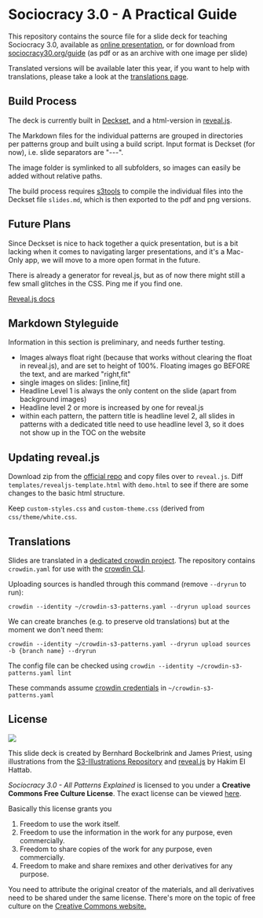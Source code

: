# Sociocracy 3.0 - A Practical Guide

This repository contains the source file for  a slide deck for teaching Sociocracy 3.0, available as [online presentation](http://sociocracy30.org/slides/s3-practical-guide.html), or for download from [sociocracy30.org/guide](http://sociocracy30.org/guide) (as pdf or as an archive with one image per slide)

Translated versions will be available later this year, if you want to help with translations, please take a look at the [translations page](http://sociocracy30.org/translations/).

## Build Process

The deck is currently built in [Deckset](decksetapp.com), and a html-version in [reveal.js](http://lab.hakim.se/reveal-js/#/).

The Markdown files for the individual patterns are grouped in directories per patterns group and built using a build script. Input format is Deckset (for now), i.e. slide separators are "---".

The image folder is symlinked to all subfolders, so images can easily be added without relative paths.

The build process requires [s3tools](https://github.com/S3-working-group/s3-tools) to compile the individual files into the Deckset file `slides.md`, which is then exported to the pdf and png versions. 

## Future Plans

Since Deckset is nice to hack together a quick presentation, but is a bit lacking when it comes to navigating larger presentations, and it's a Mac-Only app, we will move to a more open format in the future. 

There is already a generator for reveal.js, but as of now there might still a few small glitches in the CSS. Ping me if you find one. 

[Reveal.js docs](https://github.com/hakimel/reveal.js/blob/master/README.md)

## Markdown Styleguide

Information in this section is preliminary, and needs further testing.

* Images always float right (because that works without clearing the float in reveal.js), and are set to height of 100%. Floating images go BEFORE the text, and are marked "right,fit"
* single images on slides: [inline,fit]
* Headline Level 1 is always the only content on the slide (apart from background images)
* Headline level 2  or more is increased by one for reveal.js
* within each pattern, the pattern title is headline level 2, all slides in patterns with a dedicated title need to use headline level 3, so it does not show up in the TOC on the website

## Updating reveal.js

Download zip from the [official repo](https://github.com/hakimel/reveal.js) and copy files over to `reveal.js`. Diff `templates/revealjs-template.html` with `demo.html` to see if there are some changes to the basic html structure.

Keep `custom-styles.css` and `custom-theme.css` (derived from `css/theme/white.css`.

## Translations

Slides are translated in a [dedicated crowdin project](https://crowdin.com/project/sociocracy-30). The repository contains `crowdin.yaml` for use with the [crowdin CLI](https://support.crowdin.com/cli-tool/). 

Uploading sources is handled through this command (remove `--dryrun` to run):

`crowdin --identity ~/crowdin-s3-patterns.yaml --dryrun upload sources`

We can create branches (e.g. to preserve old translations) but at the moment we don't need them:

`crowdin --identity ~/crowdin-s3-patterns.yaml --dryrun upload sources -b {branch name} --dryrun`

The config file can be checked using 
`crowdin --identity ~/crowdin-s3-patterns.yaml lint`

 These commands assume [crowdin credentials](https://support.crowdin.com/configuration-file/#cli-2) in `~/crowdin-s3-patterns.yaml`


## License 

[![](http://creativecommons.org/images/deed/seal.png)](http://creativecommons.org/freeworks)

This slide deck is created by Bernhard Bockelbrink and James Priest, using illustrations from the [S3-Illustrations Repository](https://github.com/S3-working-group/s3-illustrations) and [reveal.js](https://github.com/hakimel/reveal.js) by Hakim El Hattab.


_Sociocracy 3.0 - All Patterns Explained_ is licensed to you under a **Creative Commons Free Culture License**. The exact license can be viewed [here](http://creativecommons.org/licenses/by-sa/4.0/).

Basically this license grants you

1. Freedom to use the work itself.
2. Freedom to use the information in the work for any purpose, even commercially.
3. Freedom to share copies of the work for any purpose, even commercially.
4. Freedom to make and share remixes and other derivatives for any purpose. 

You need to attribute the original creator of the materials, and all derivatives need to be shared under the same license. There's more on the topic of free culture on the [Creative Commons website.](http://creativecommons.org/freeworks)


